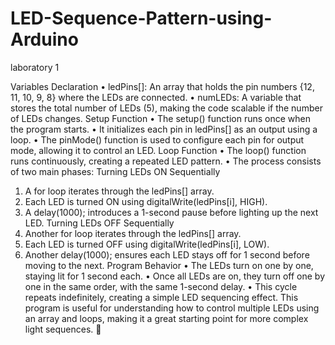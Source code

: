 # LED-Sequence-Pattern-using-Arduino
laboratory 1

Variables Declaration
•	ledPins[]: An array that holds the pin numbers {12, 11, 10, 9, 8} where the LEDs are connected.
•	numLEDs: A variable that stores the total number of LEDs (5), making the code scalable if the number of LEDs changes.
Setup Function
•	The setup() function runs once when the program starts.
•	It initializes each pin in ledPins[] as an output using a loop.
•	The pinMode() function is used to configure each pin for output mode, allowing it to control an LED.
Loop Function
•	The loop() function runs continuously, creating a repeated LED pattern.
•	The process consists of two main phases:
Turning LEDs ON Sequentially
1.	A for loop iterates through the ledPins[] array.
2.	Each LED is turned ON using digitalWrite(ledPins[i], HIGH).
3.	A delay(1000); introduces a 1-second pause before lighting up the next LED.
Turning LEDs OFF Sequentially
1.	Another for loop iterates through the ledPins[] array.
2.	Each LED is turned OFF using digitalWrite(ledPins[i], LOW).
3.	Another delay(1000); ensures each LED stays off for 1 second before moving to the next.
Program Behavior
•	The LEDs turn on one by one, staying lit for 1 second each.
•	Once all LEDs are on, they turn off one by one in the same order, with the same 1-second delay.
•	This cycle repeats indefinitely, creating a simple LED sequencing effect.
This program is useful for understanding how to control multiple LEDs using an array and loops, making it a great starting point for more complex light sequences. 🚀

